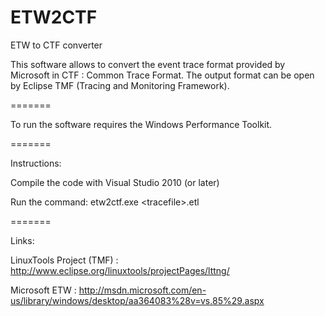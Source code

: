 ETW2CTF
=======

ETW to CTF converter

This software allows to convert the event trace format provided by Microsoft in CTF : Common Trace Format.
The output format can be open by Eclipse TMF (Tracing and Monitoring Framework).

=======

To run the software requires the Windows Performance Toolkit.

=======

Instructions:

Compile the code with Visual Studio 2010 (or later)

Run the command: etw2ctf.exe ​&lt;tracefile>.etl


=======

Links:

LinuxTools Project (TMF) : http://www.eclipse.org/linuxtools/projectPages/lttng/

Microsoft ETW : http://msdn.microsoft.com/en-us/library/windows/desktop/aa364083%28v=vs.85%29.aspx
